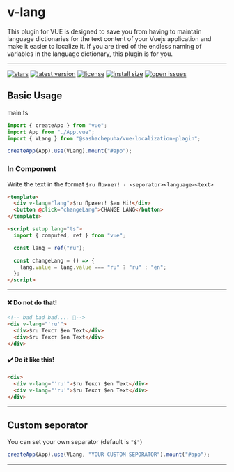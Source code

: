 # v-lang

This plugin for VUE is designed to save you from having to maintain language dictionaries for the text content of your Vuejs application and make it easier to localize it. If you are tired of the endless naming of variables in the language dictionary, this plugin is for you.

---

[![stars](https://badgen.net/github/stars/sashachepuha/v-lang)](https://github.com/sashachepuha/v-lang)
[![latest version](https://badgen.net/npm/v/@sashachepuha/v-lang)](https://github.com/sashachepuha/v-lang)
[![license](https://badgen.net/github/license/sashachepuha/v-lang?color=cyan)](https://github.com/sashachepuha/v-lang/blob/main/LICENSE)
[![install size](https://badgen.net/packagephobia/install/@sashachepuha/v-lang?label=npm+install)](https://packagephobia.now.sh/result?p=@sashachepuha/v-lang)
[![open issues](https://badgen.net/github/open-issues/sashachepuha/v-lang?label=issues)](https://github.com/sashachepuha/v-lang/issues)

## Basic Usage

main.ts

```js
import { createApp } from "vue";
import App from "./App.vue";
import { VLang } from "@sashachepuha/vue-localization-plagin";

createApp(App).use(VLang).mount("#app");
```

### In Component

Write the text in the format `$ru Привет! - <seporator><language><text>`

```html
<template>
  <div v-lang="lang">$ru Привет! $en Hi!</div>
  <button @click="changeLang">CHANGE LANG</button>
</template>

<script setup lang="ts">
  import { computed, ref } from "vue";

  const lang = ref("ru");

  const changeLang = () => {
    lang.value = lang.value === "ru" ? "ru" : "en";
  };
</script>
```

---

#### ❌ Do not do that!

```html
<!-- bad bad bad.... 💩-->
<div v-lang="'ru'">
  <div>$ru Текст $en Text</div>
  <div>$ru Текст $en Text</div>
</div>
```

#### ✔️ Do it like this!

```html
<div>
  <div v-lang="'ru'">$ru Текст $en Text</div>
  <div v-lang="'ru'">$ru Текст $en Text</div>
</div>
```

---

## Custom seporator

You can set your own separator (default is `"$"`)

```js
createApp(App).use(VLang, "YOUR CUSTOM SEPORATOR").mount("#app");
```

---
